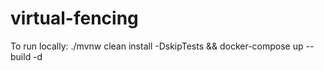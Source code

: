 # virtual-fencing

To run locally: ./mvnw clean install -DskipTests && docker-compose up --build -d
